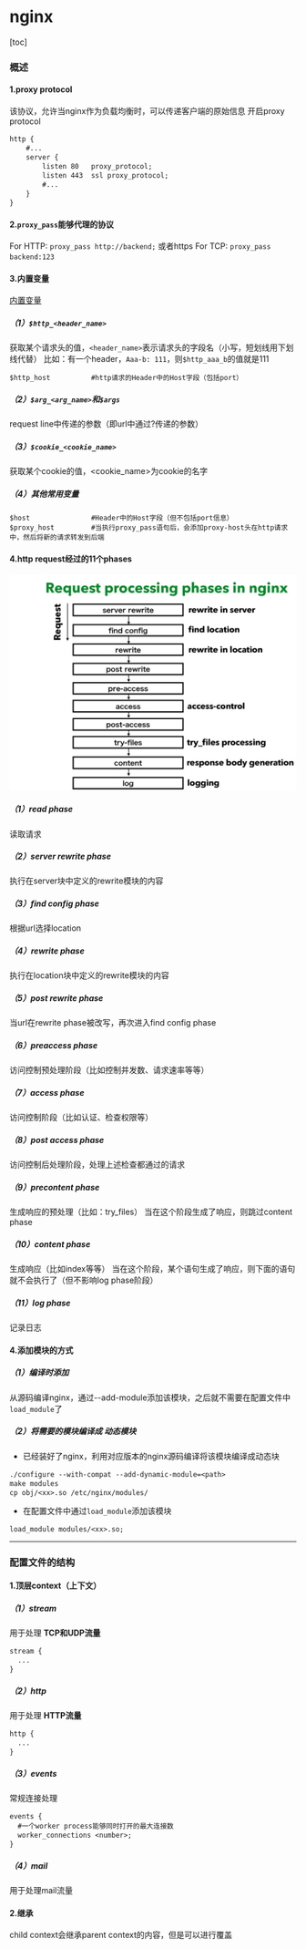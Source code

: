 # nginx

[toc]

### 概述

#### 1.proxy protocol
该协议，允许当nginx作为负载均衡时，可以传递客户端的原始信息
开启proxy protocol
```shell
http {
    #...
    server {
        listen 80   proxy_protocol;
        listen 443  ssl proxy_protocol;
        #...
    }
}
```

#### 2.`proxy_pass`能够代理的协议
For HTTP: `proxy_pass http://backend;` 或者https
For TCP: `proxy_pass backend:123`

#### 3.内置变量
[内置变量](https://nginx.org/en/docs/varindex.html)

##### （1）`$http_<header_name>`
获取某个请求头的值，`<header_name>`表示请求头的字段名（小写，短划线用下划线代替）
比如：有一个header，`Aaa-b: 111`，则`$http_aaa_b`的值就是111
```shell
$http_host          #http请求的Header中的Host字段（包括port）
```

##### （2）`$arg_<arg_name>`和`$args`
request line中传递的参数（即url中通过?传递的参数）

##### （3）`$cookie_<cookie_name>`
获取某个cookie的值，<cookie_name>为cookie的名字

##### （4）其他常用变量
```shell
$host               #Header中的Host字段（但不包括port信息）
$proxy_host         #当执行proxy_pass语句后，会添加proxy-host头在http请求中，然后将新的请求转发到后端
```

#### 4.http request经过的11个phases
![](./imgs/nginx_01.jpg)

##### （1）read phase
读取请求

##### （2）server rewrite phase
执行在server块中定义的rewrite模块的内容

##### （3）find config phase
根据url选择location

##### （4）rewrite phase
执行在location块中定义的rewrite模块的内容

##### （5）post rewrite phase
当url在rewrite phase被改写，再次进入find config phase

##### （6）preaccess phase
访问控制预处理阶段（比如控制并发数、请求速率等等）

##### （7）access phase
访问控制阶段（比如认证、检查权限等）

##### （8）post access phase
访问控制后处理阶段，处理上述检查都通过的请求

##### （9）precontent phase
生成响应的预处理（比如：try_files）
当在这个阶段生成了响应，则跳过content phase

##### （10）content phase
生成响应（比如index等等）
当在这个阶段，某个语句生成了响应，则下面的语句就不会执行了（但不影响log phase阶段）

##### （11）log phase
记录日志

#### 4.添加模块的方式

##### （1）编译时添加
从源码编译nginx，通过--add-module添加该模块，之后就不需要在配置文件中`load_module`了

##### （2）将需要的模块编译成 动态模块

* 已经装好了nginx，利用对应版本的nginx源码编译将该模块编译成动态块

```shell
./configure --with-compat --add-dynamic-module=<path>
make modules
cp obj/<xx>.so /etc/nginx/modules/
```

* 在配置文件中通过`load_module`添加该模块

```shell
load_module modules/<xx>.so;
```

***

### 配置文件的结构

#### 1.顶层context（上下文）

##### （1）stream
用于处理 **TCP和UDP流量**
```shell
stream {
  ...
}
```

##### （2）http
用于处理 **HTTP流量**
```shell
http {
  ...
}
```

##### （3）events
常规连接处理
```shell
events {
  #一个worker process能够同时打开的最大连接数
  worker_connections <number>;
}
```

##### （4）mail
用于处理mail流量

#### 2.继承
child context会继承parent context的内容，但是可以进行覆盖
